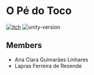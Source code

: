 # O Pé do Toco
[![itch](https://img.shields.io/badge/Itch.io-red)](https://shields.io/badges/static-badge)
![unity-version](https://img.shields.io/badge/Unity%20Version-6000.0.43f1-blue)

## Members
- Ana Clara Guimarães Linhares
- Lapras Ferreira de Resende

